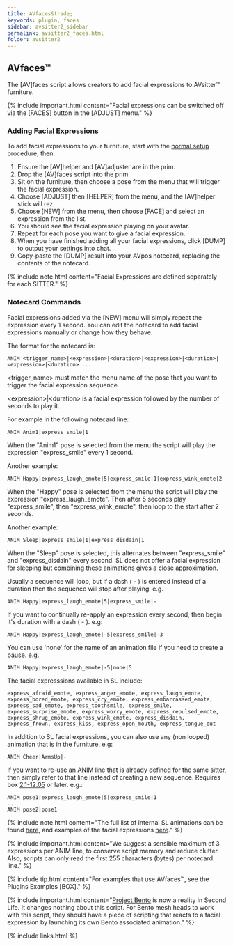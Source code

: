 ```yaml
---
title: AVfaces&trade;
keywords: plugin, faces
sidebar: avsitter2_sidebar
permalink: avsitter2_faces.html
folder: avsitter2
---
```


## AVfaces&trade;

The [AV]faces script allows creators to add facial expressions to AVsitter&trade; furniture. 

{% include important.html content="Facial expressions can be switched off via the [FACES] button in the [ADJUST] menu." %}

### Adding Facial Expressions
To add facial expressions to your furniture, start with the <a href="/avsitter2_home.html#setup">normal setup</a> procedure, then:

<ol>
<li/>Ensure the [AV]helper and [AV]adjuster are in the prim.

<li/>Drop the [AV]faces script into the prim.

<li/>Sit on the furniture, then choose a pose from the menu that will trigger the facial expression.

<li/>Choose [ADJUST] then [HELPER] from the menu, and the [AV]helper stick will rez.

<li/>Choose [NEW] from the menu, then choose [FACE] and select an expression from the list.

<li/>You should see the facial expression playing on your avatar.

<li/>Repeat for each pose you want to give a facial expression.

<li/>When you have finished adding all your facial expressions, click [DUMP] to output your settings into chat.

<li/>Copy-paste the [DUMP] result into your AVpos notecard, replacing the contents of the notecard.
</ol>

{% include note.html content="Facial Expressions are defined separately for each SITTER." %}

### Notecard Commands
Facial expressions added via the [NEW] menu will simply repeat the expression every 1 second. You can edit the notecard to add facial expressions manually or change how they behave.

The format for the notecard is:

	ANIM <trigger_name>|<expression>|<duration>|<expression>|<duration>|<expression>|<duration> ...

&lt;trigger_name&gt; must match the menu name of the pose that you want to trigger the facial expression sequence.

&lt;expression&gt;&#124;&lt;duration&gt; is a facial expression followed by the number of seconds to play it.

For example in the following notecard line:

	ANIM Anim1|express_smile|1

When the "Anim1" pose is selected from the menu the script will play the expression "express_smile" every 1 second.

Another example:

	ANIM Happy|express_laugh_emote|5|express_smile|1|express_wink_emote|2

When the "Happy" pose is selected from the menu the script will play the expression "express_laugh_emote". Then after 5 seconds play "express_smile", then "express_wink_emote", then loop to the start after 2 seconds.

Another example:

	ANIM Sleep|express_smile|1|express_disdain|1

When the "Sleep" pose is selected, this alternates between "express_smile" and "express_disdain" every second. SL does not offer a facial expression for sleeping but combining these animations gives a close approximation.

Usually a sequence will loop, but if a dash ( - ) is entered instead of a duration then the sequence will stop after playing. e.g.

	ANIM Happy|express_laugh_emote|5|express_smile|-

If you want to continually re-apply an expression every second, then begin it's duration with a dash ( - ). e.g:

	ANIM Happy|express_laugh_emote|-5|express_smile|-3

You can use 'none' for the name of an animation file if you need to create a pause. e.g.

	ANIM Happy|express_laugh_emote|-5|none|5

The facial expresssions available in SL include:

	express_afraid_emote, express_anger_emote, express_laugh_emote, express_bored_emote, express_cry_emote, express_embarrassed_emote, express_sad_emote, express_toothsmile, express_smile, express_surprise_emote, express_worry_emote, express_repulsed_emote, express_shrug_emote, express_wink_emote, express_disdain, express_frown, express_kiss, express_open_mouth, express_tongue_out

In addition to SL facial expressions, you can also use any (non looped) animation that is in the furniture. e.g:

	ANIM Cheer|ArmsUp|-

If you want to re-use an ANIM line that is already defined for the same sitter, then simply refer to that line instead of creating a new sequence. Requires box <a href="//avsitter.com/updates">2.1-12.05</a> or later. e.g.:

	ANIM pose1|express_laugh_emote|5|express_smile|1
	...
	ANIM pose2|pose1

{% include note.html content="The full list of internal SL animations can be found <a href='http://wiki.secondlife.com/wiki/Internal_Animations'>here</a>, and examples of the facial expressions <a href='http://wiki.secondlife.com/wiki/File:SL_face_expressions.jpg'>here</a>." %}

{% include important.html content="We suggest a sensible maximum of 3 expressions per ANIM line, to conserve script memory and reduce clutter. Also, scripts can only read the first 255 characters (bytes) per notecard line." %}

{% include tip.html content="For examples that use AVfaces&trade;, see the Plugins Examples [BOX]." %}

{% include important.html content="<a href='https://community.secondlife.com/t5/Featured-News/Introducing-Project-Bento-New-Bones-Added-to-Second-Life-Avatar/ba-p/2987206'>Project Bento</a> is now a reality in Second Life. It changes nothing about this script. For Bento mesh heads to work with this script, they should have a piece of scripting that reacts to a facial expression by launching its own Bento associated animation." %}

{% include links.html %}
